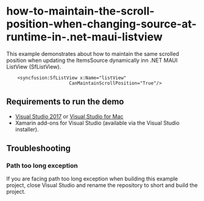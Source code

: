 # how-to-maintain-the-scroll-position-when-changing-source-at-runtime-in-.net-maui-listview
This example demonstrates about how to maintain the same scrolled position when updating the ItemsSource dynamically inn .NET MAUI ListView (SfListView).

```
    <syncfusion:SfListView x:Name="listView" 
                       CanMaintainScrollPosition="True"/>
```

## Requirements to run the demo

* [Visual Studio 2017](https://visualstudio.microsoft.com/downloads/) or [Visual Studio for Mac](https://visualstudio.microsoft.com/vs/mac/)
* Xamarin add-ons for Visual Studio (available via the Visual Studio installer).

## Troubleshooting

### Path too long exception

If you are facing path too long exception when building this example project, close Visual Studio and rename the repository to short and build the project.
